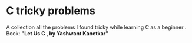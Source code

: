 # **C tricky problems**
A collection all the problems I found tricky while learning C as a beginner .
Book:
**"Let Us C , by Yashwant Kanetkar"**
